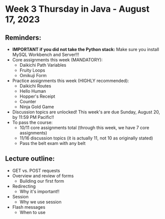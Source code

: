 # Week 3 Thursday in Java - August 17, 2023

## Reminders:
- **IMPORTANT if you did not take the Python stack:** Make sure you install MySQL Workbench and Server!!!
- Core assignments this week (MANDATORY):
    - Daikichi Path Variables
    - Fruity Loops
    - Omikuji Form
- Practice assignments this week (HIGHLY recommended):
    - Daikichi Routes
    - Hello Human
    - Hopper's Receipt
    - Counter
    - Ninja Gold Game
- Discussion topics are unlocked!  This week's are due Sunday, August 20, by 11:59 PM Pacific!!
- To pass the course:
    - 10/11 core assignments total (through this week, we have 7 core assignments)
    - 11/16 discussion topics (it is actually 11, not 10 as originally stated)
    - Pass the belt exam with any belt

## Lecture outline:
- GET vs. POST requests
- Overview and review of forms
    - Building our first form
- Redirecting
    - Why it's important!!
- Session
    - Why we use session
- Flash messages
    - When to use